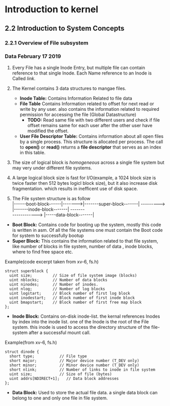 # **Introduction to kernel** #

## **2.2 Introduction to System Concepts** ##


### **2.2.1 Overview of File subsystem** ###

### **Data February 17 2019** ###
1. Every File has a single Inode Entry, but multiple file can contain reference to that single Inode. Each Name reference to an Inode is Called *link*.

2. The Kernel contains 3 data structures to mangae files.
    -   **Inode Table:** Contains Information Related to file data
    -   **File Table** Contains Information related to offset for next read or write by any user. also contains the information related to required permission for accessing the file (Global Datastructure)
        - **TODO:** Read same file with two different users and check if file offset remains same for each user after the other user have modified the offset.
    -   **User File Descriptor Table:** Contains information about all open files by a single process. This structure is allocated per process. The call to **open()** or **read()** returns a **file descriptor** that serves as an index in this table.

3.  The size of logical block is *homogeneous* across a single file system but may very under different file systems.

4.  A large logical block size is fast for I/O(example, a 1024 block size is twice faster then 512 bytes logicl block size), but it also increase disk fragmentation. which results in inefficent use of disk space.

5. The File system structure is as follow   
    |------boot-block------|------->|-------super-block-------| ---------> |-------inode-block-------| -------    
        ------------> |-----data-block-------|

-   **Boot Block:** Contains code for booting up the system, mostly this code is written in asm. Of all the file systems one must contain the Boot code for system to successfully bootup
-   **Super Block:** This contains the information related to that file system, like number of blocks in file system, number of data , inode blocks, where to find free space etc.

Example(code excerpt taken from xv-6, fs.h)
```
struct superblock {
  uint size;         // Size of file system image (blocks)
  uint nblocks;      // Number of data blocks
  uint ninodes;      // Number of inodes.
  uint nlog;         // Number of log blocks
  uint logstart;     // Block number of first log block
  uint inodestart;   // Block number of first inode block
  uint bmapstart;    // Block number of first free map block
};
```

-   **Inode Block:** Contains on-disk inode-list. the kernal references Inodes by index into the inode list. one of the Inode is the root of the File system. this inode is used to access the directory structure of the file-system after a successful mount call.

Example(from xv-6, fs.h)

```// On-disk inode structure
struct dinode {
  short type;           // File type
  short major;          // Major device number (T_DEV only)
  short minor;          // Minor device number (T_DEV only)
  short nlink;          // Number of links to inode in file system
  uint size;            // Size of file (bytes)
  uint addrs[NDIRECT+1];   // Data block addresses
};
```
-   **Data Block:** Used to store the actual file data. a single data block can belong to one and only one file in file system.
